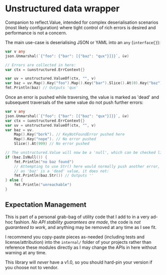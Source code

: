 # Unstructured data wrapper

Companion to reflect.Value, intended for complex deserialisation scenarios (most likely
configuration) where tight control of rich errors is desired and performance is not a
concern.

The main use-case is deserialising JSON or YAML into an `any` (`interface{}`):

```go
var v any
json.Unmarshal(`{"foo": {"bar": [{"baz": "qux"}]}}`, &v)

// Errors are collected in here:
var ctx = &unstructured.ErrContext{}

var uv = unstructured.ValueOf(ctx, "", v)
var baz = uv.Map().Key("foo").Map().Key("bar").Slice().At(0).Key("baz").Str()
fmt.Println(baz) // Outputs 'qux'
```

Once an error is pushed while traversing, the value is marked as 'dead' and
subsequent traversals of the same value do not push further errors:

```go
var v any
json.Unmarshal(`{"foo": {"bar": [{"baz": "qux"}]}}`, &v)
var ctx = &unstructured.ErrContext{}
var uv = unstructured.ValueOf(ctx, "", v)
var baz = uv.
    Map().Key("bork"). // KeyNotFoundError pushed here
    Map().Key("nope"). // No error pushed
    Slice().At(999) // No error pushed

// The unstructured.Value will now be a 'null', which can be checked like so:
if (baz.IsNull()) {
    fmt.Println("no baz found")
    // Attempting to use Str() here would normally push another error, but
    // as 'baz' is a 'dead' value, it does not:
    fmt.Println(baz.Str()) // Outputs ''
} else {
    fmt.Println("unreachable")
}
```


## Expectation Management

This is part of a personal grab-bag of utility code that I add to in a very
ad-hoc fashion. *No API stability guarantees are made*, the code is *not
guaranteed to work*, and anything may be removed at any time as I see fit.

I recommend you copy-paste pieces as-needed (including tests and
license/attribution) into the `internal/` folder of your projects rather than
reference these modules directly as I may change the APIs in here without
warning at any time.

This library will _never_ have a v1.0, so you should hard-pin your version if
you choose not to vendor.

